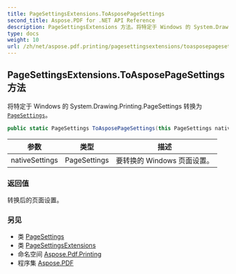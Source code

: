 ```yaml
---
title: PageSettingsExtensions.ToAsposePageSettings
second_title: Aspose.PDF for .NET API Reference
description: PageSettingsExtensions 方法。将特定于 Windows 的 System.Drawing.Printing.PageSettings 转换为 PageSettings
type: docs
weight: 10
url: /zh/net/aspose.pdf.printing/pagesettingsextensions/toasposepagesettings/
---
```

## PageSettingsExtensions.ToAsposePageSettings 方法

将特定于 Windows 的 System.Drawing.Printing.PageSettings 转换为 [`PageSettings`](../../pagesettings/)。

```csharp
public static PageSettings ToAsposePageSettings(this PageSettings nativeSettings)
```

| 参数 | 类型 | 描述 |
| --- | --- | --- |
| nativeSettings | PageSettings | 要转换的 Windows 页面设置。 |

### 返回值

转换后的页面设置。

### 另见

* 类 [PageSettings](../../pagesettings/)
* 类 [PageSettingsExtensions](../)
* 命名空间 [Aspose.Pdf.Printing](../../../aspose.pdf.printing/)
* 程序集 [Aspose.PDF](../../../)